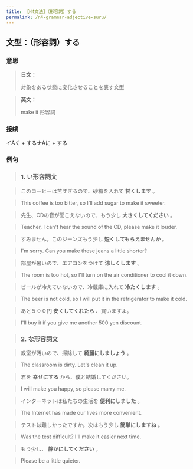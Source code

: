```yaml
---
title: 【N4文法】（形容詞）する
permalink: /n4-grammar-adjective-suru/
---
```


## 文型：（形容詞）する

### 意思

> **日文：**
> 
> 対象をある状態に変化させることを表す文型


> **英文：**
> 
> make it 形容詞


### 接续

イAく + するナAに + する

### 例句

> ### 1\. い形容詞文

> このコーヒーは苦すぎるので、砂糖を入れて **甘くします** 。

> This coffee is too bitter, so I'll add sugar to make it sweeter.

> 先生、CDの音が聞こえないので、もう少し **大きくしてください** 。

> Teacher, I can't hear the sound of the CD, please make it louder.

> すみません。このジーンズもう少し **短くしてもらえませんか** 。

> I'm sorry. Can you make these jeans a little shorter?

> 部屋が暑いので、エアコンをつけて **涼しくします** 。

> The room is too hot, so I'll turn on the air conditioner to cool it down.

> ビールが冷えていないので、冷蔵庫に入れて **冷たくします** 。

> The beer is not cold, so I will put it in the refrigerator to make it cold.

> あと５００円 **安くしてくれたら** 、買いますよ。

> I'll buy it if you give me another 500 yen discount.

> ### 2\. な形容詞文

> 教室が汚いので、掃除して **綺麗にしましょう** 。

> The classroom is dirty. Let's clean it up.

> 君を **幸せにする** から、僕と結婚してください。

> I will make you happy, so please marry me.

> インターネットは私たちの生活を **便利にしました** 。

> The Internet has made our lives more convenient.

> テストは難しかったですか。次はもう少し **簡単にしますね** 。

> Was the test difficult? I'll make it easier next time.

> もう少し、 **静かにしてください** 。

> Please be a little quieter.

